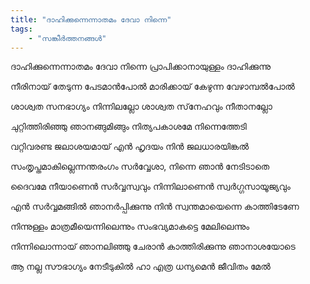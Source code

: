 ```yaml
---
title: "ദാഹിക്കുന്നെന്നാതമം ദേവാ നിന്നെ"
tags:
    - "സങ്കീർത്തനങ്ങൾ"
---
```

ദാഹിക്കുന്നെന്നാതമം ദേവാ നിന്നെ
പ്രാപിക്കാനായുള്ളം ദാഹിക്കുന്നു

നീരിനായ്‌ തേടുന്ന പേടമാന്‍പോല്‍
മാരിക്കായ്‌ കേഴുന്ന വേഴാമ്പല്‍പോല്‍

ശാശ്വത സനഭാഗ്യം നിന്നിലല്ലോ
ശാശ്വത സ്‌നേഹവും നീതാനല്ലോ

ചുറ്റിത്തിരിഞ്ഞു ഞാനങ്ങുമിങ്ങും
നിത്യപകാശമേ നിന്നെത്തേടി

വറ്റിവരണ്ട ജലാശയമായ്‌
എന്‍ ഹൃദയം നിന്‍ ജലധാരയിങ്കല്‍

സംതൃപ്തമാകില്ലെന്നന്തരംഗം
സര്‍വ്വേശാ, നിന്നെ ഞാന്‍ നേടിടാതെ

ദൈവമേ നീയാണെൻ സര്‍വ്വസ്വവും
നിന്നിലാണെന്‍ സ്വര്‍ഗ്ഗസായൂജ്യവും

എന്‍ സര്‍വ്വമങ്ങില്‍ ഞാനർപ്പിക്കുന്നു
നിന്‍ സ്വന്തമായെന്നെ കാത്തിടേണേ

നിന്നുള്ളം മാത്രമീയെന്നിലെന്നും
സംഭവ്യമാകട്ടെ മേലിലെന്നും

നിന്നിലൊന്നായ്‌ ഞാനലിഞ്ഞു ചേരാന്‍
കാത്തിരിക്കുന്നു ഞാനാശയോടെ

ആ നല്ല സൗഭാഗ്യം നേടീടുകിൽ
ഹാ എത്ര ധന്യമെൻ ജീവിതം മേല്‍
